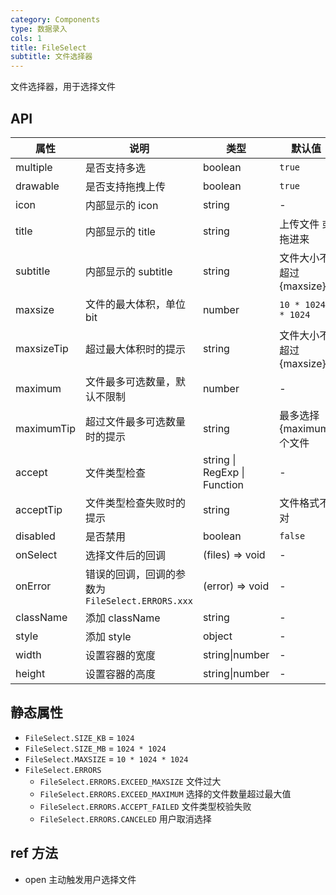 ```yaml
---
category: Components
type: 数据录入
cols: 1
title: FileSelect
subtitle: 文件选择器
---
```


文件选择器，用于选择文件

## API

| 属性 | 说明 | 类型 | 默认值 |
| --- | --- | --- | --- |
| multiple | 是否支持多选 | boolean | `true` |
| drawable | 是否支持拖拽上传 | boolean | `true` |
| icon | 内部显示的 icon | string | - |
| title | 内部显示的 title | string | 上传文件 或 拖进来 |
| subtitle | 内部显示的 subtitle | string | 文件大小不超过 {maxsize} |
| maxsize | 文件的最大体积，单位 bit | number | `10 * 1024 * 1024` |
| maxsizeTip | 超过最大体积时的提示 | string | 文件大小不超过 {maxsize} |
| maximum | 文件最多可选数量，默认不限制 | number | - |
| maximumTip | 超过文件最多可选数量时的提示 | string | 最多选择 {maximum} 个文件 |
| accept | 文件类型检查 | string \| RegExp \| Function | - |
| acceptTip | 文件类型检查失败时的提示 | string | 文件格式不对 |
| disabled | 是否禁用 | boolean | `false` |
| onSelect | 选择文件后的回调 | (files) => void | - |
| onError | 错误的回调，回调的参数为 `FileSelect.ERRORS.xxx` | (error) => void | - |
| className | 添加 className | string | - |
| style | 添加 style | object | - |
| width | 设置容器的宽度 | string\|number | - |
| height | 设置容器的高度 | string\|number | - |

## 静态属性

- `FileSelect.SIZE_KB` = `1024`
- `FileSelect.SIZE_MB` = `1024 * 1024`
- `FileSelect.MAXSIZE` = `10 * 1024 * 1024`
- `FileSelect.ERRORS`
  - `FileSelect.ERRORS.EXCEED_MAXSIZE` 文件过大
  - `FileSelect.ERRORS.EXCEED_MAXIMUM` 选择的文件数量超过最大值
  - `FileSelect.ERRORS.ACCEPT_FAILED` 文件类型校验失败
  - `FileSelect.ERRORS.CANCELED` 用户取消选择

## ref 方法

- open 主动触发用户选择文件
